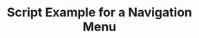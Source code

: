 ---
layout: article
title: Script Example for a Navigation Menu
description: 
  - This script example shows how you can add a simple navigation bar to switch between different screens. 
lang: en
weight: 50
isDraft: false
ref: Script_Navigation_Menu
category:
  - Script
  - Scripting
image: Script_Navigation_Menu_EN.png
download: Script_Navigation_Menu_EN.pbmx
overview_description:
overview_benefits:
overview_data_sources:
---